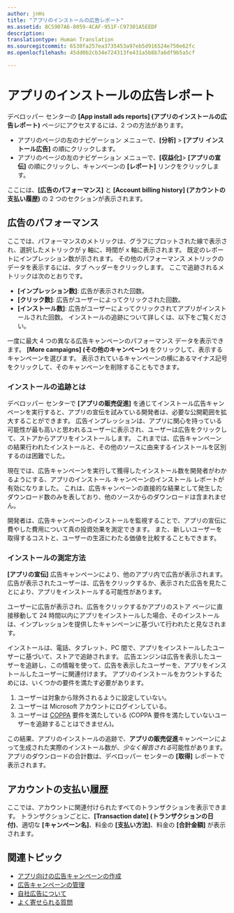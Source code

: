 ```yaml
---
author: jnHs
title: "アプリのインストールの広告レポート"
ms.assetid: 8C5907A6-8059-4CAF-951F-C97301A5EEDF
description: 
translationtype: Human Translation
ms.sourcegitcommit: 6530fa257ea3735453a97eb5d916524e750e62fc
ms.openlocfilehash: 45dd0b2cb34e724313fe431a5b8b7a6df9b5a5cf

---
```


# アプリのインストールの広告レポート

デベロッパー センターの **[App install ads reports] (アプリのインストールの広告レポート)** ページにアクセスするには、2 つの方法があります。

-   アプリのページの左のナビゲーション メニューで、**[分析]** &gt; **[アプリ インストール広告]** の順にクリックします。
-   アプリのページの左のナビゲーション メニューで、**[収益化]**&gt; **[アプリの宣伝]** の順にクリックし、キャンペーンの **[レポート]** リンクをクリックします。

ここには、**[広告のパフォーマンス]** と **[Account billing history] (アカウントの支払い履歴)** の 2 つのセクションが表示されます。

## 広告のパフォーマンス

ここでは、パフォーマンスのメトリックは、グラフにプロットされた線で表示され、選択したメトリックが y 軸に、時間が x 軸に表示されます。 既定のレポートにインプレッション数が示されます。 その他のパフォーマンス メトリックのデータを表示するには、タブ ヘッダーをクリックします。 ここで追跡されるメトリックは次のとおりです。

-   **[インプレッション数]**: 広告が表示された回数。
-   **[クリック数]**: 広告がユーザーによってクリックされた回数。
-   **[インストール数]**: 広告がユーザーによってクリックされてアプリがインストールされた回数。 インストールの追跡について詳しくは、以下をご覧ください。

一度に最大 4 つの異なる広告キャンペーンのパフォーマンス データを表示できます。 **[More campaigns] (その他のキャンペーン)** をクリックして、表示するキャンペーンを選びます。 表示されているキャンペーンの横にあるマイナス記号をクリックして、そのキャンペーンを削除することもできます。

### インストールの追跡とは

デベロッパー センターで **[アプリの販売促進]** を通じてインストール広告キャンペーンを実行すると、アプリの宣伝を試みている開発者は、必要な公開範囲を拡大することができます。 広告インプレッションは、アプリに関心を持っている可能性が最も高いと思われるユーザーに表示され、ユーザーは広告をクリックして、ストアからアプリをインストールします。 これまでは、広告キャンペーンの結果行われたインストールと、その他のソースに由来するインストールを区別するのは困難でした。

現在では、広告キャンペーンを実行して獲得したインストール数を開発者がわかるようにする、アプリのインストール キャンペーンのインストール レポートが有効になりました。 これは、広告キャンペーンの直接的な結果として発生したダウンロード数のみを表しており、他のソースからのダウンロードは含まれません。

開発者は、広告キャンペーンのインストールを監視することで、アプリの宣伝に費やした費用について真の投資効果を測定できます。 また、新しいユーザーを取得するコストと、ユーザーの生涯にわたる価値を比較することもできます。

### インストールの測定方法

**[アプリの宣伝]** 広告キャンペーンにより、他のアプリ内で広告が表示されます。 広告が表示されたユーザーは、広告をクリックするか、表示された広告を見たことにより、アプリをインストールする可能性があります。

ユーザーに広告が表示され、広告をクリックするかアプリのストア ページに直接移動して 24 時間以内にアプリをインストールした場合、そのインストールは、インプレッションを提供したキャンペーンに基づいて行われたと見なされます。

インストールは、電話、タブレット、PC 間で、アプリをインストールしたユーザーに基づいて、ストアで追跡されます。 広告エンジンは広告を表示したユーザーを追跡し、この情報を使って、広告を表示したユーザーを、アプリをインストールしたユーザーに関連付けます。 アプリのインストールをカウントするためには、いくつかの要件を満たす必要があります。

1.  ユーザーは対象から除外されるように設定していない。
2.  ユーザーは Microsoft アカウントにログインしている。
3.  ユーザーは [COPPA](http://go.microsoft.com/fwlink?LinkId=536558) 要件を満たしている (COPPA 要件を満たしていないユーザーを追跡することはできません)。

この結果、アプリのインストールの追跡で、**アプリの販売促進**キャンペーンによって生成された実際のインストール数が、*少なく報告される*可能性があります。 アプリのダウンロードの合計数は、デベロッパー センターの **[取得]** レポートで表示されます。

## アカウントの支払い履歴

ここでは、アカウントに関連付けられたすべてのトランザクションを表示できます。 トランザクションごとに、**[Transaction date] (トランザクションの日付)**、適切な **[キャンペーン名]**、料金の **[支払い方法]**、料金の **[合計金額]** が表示されます。

## 関連トピック

* [アプリ向けの広告キャンペーンの作成](create-an-ad-campaign-for-your-app.md)
* [広告キャンペーンの管理](managing-your-ad-campaign.md)
* [自社広告について](about-house-ads.md)
* [よく寄せられる質問](common-questions.md)
 

 







<!--HONumber=Aug16_HO3-->


